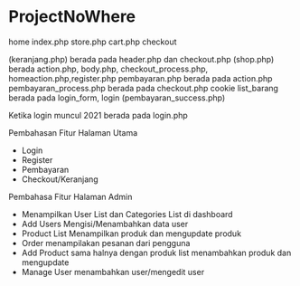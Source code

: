 # ProjectNoWhere
home index.php 
store.php
cart.php
checkout

(keranjang.php) berada pada header.php dan checkout.php
(shop.php) berada action.php, body.php, checkout_process.php, homeaction.php,register.php
pembayaran.php berada pada action.php
pembayaran_process.php berada pada checkout.php
cookie list_barang berada pada login_form, login
(pembayaran_success.php)

Ketika login muncul 2021 berada pada login.php 



Pembahasan Fitur Halaman Utama
- Login
- Register
- Pembayaran
- Checkout/Keranjang

Pembahasa Fitur Halaman Admin
- Menampilkan User List dan Categories List di dashboard
- Add Users Mengisi/Menambahkan data user
- Product List Menampilkan produk dan mengupdate produk
- Order menampilakan pesanan dari pengguna
- Add Product sama halnya dengan produk list menambahkan produk dan mengupdate
- Manage User menambahkan user/mengedit user